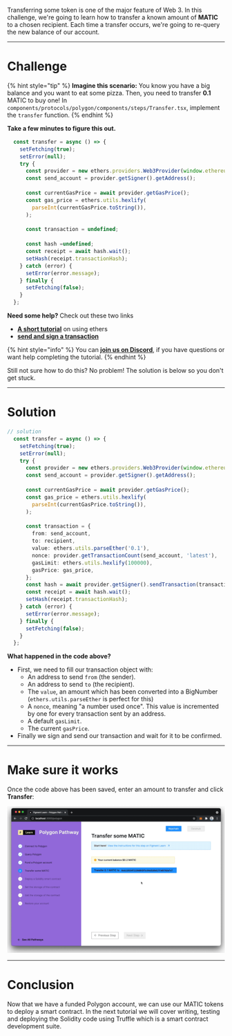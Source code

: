 Transferring some token is one of the major feature of Web 3. In this challenge, we're going to learn how to transfer a known amount of **MATIC** to a chosen recipient. Each time a transfer occurs, we're going to re-query the new balance of our account.

-------------------------------------

# Challenge

{% hint style="tip" %}
**Imagine this scenario:** You know you have a big balance and you want to eat some pizza. Then, you need to transfer **0.1** MATIC to buy one! In `components/protocols/polygon/components/steps/Transfer.tsx`, implement the `transfer` function.
{% endhint %}

**Take a few minutes to figure this out.**

```typescript
  const transfer = async () => {
    setFetching(true);
    setError(null);
    try {
      const provider = new ethers.providers.Web3Provider(window.ethereum);
      const send_account = provider.getSigner().getAddress();

      const currentGasPrice = await provider.getGasPrice();
      const gas_price = ethers.utils.hexlify(
        parseInt(currentGasPrice.toString()),
      );

      const transaction = undefined;

      const hash =undefined;
      const receipt = await hash.wait();
      setHash(receipt.transactionHash);
    } catch (error) {
      setError(error.message);
    } finally {
      setFetching(false);
    }
  };
```

**Need some help?** Check out these two links  
* [**A short tutorial**](https://ethereum.org/en/developers/tutorials/send-token-etherjs/) on using ethers  
* [**send and sign a transaction**](https://docs.ethers.io/v5/api/signer/#Signer-sendTransaction)

{% hint style="info" %}
You can [**join us on Discord**](https://figment.io/devchat), if you have questions or want help completing the tutorial.
{% endhint %}

Still not sure how to do this? No problem! The solution is below so you don't get stuck.

-------------------------------------

# Solution

```typescript
// solution
  const transfer = async () => {
    setFetching(true);
    setError(null);
    try {
      const provider = new ethers.providers.Web3Provider(window.ethereum);
      const send_account = provider.getSigner().getAddress();

      const currentGasPrice = await provider.getGasPrice();
      const gas_price = ethers.utils.hexlify(
        parseInt(currentGasPrice.toString()),
      );

      const transaction = {
        from: send_account,
        to: recipient,
        value: ethers.utils.parseEther('0.1'),
        nonce: provider.getTransactionCount(send_account, 'latest'),
        gasLimit: ethers.utils.hexlify(100000),
        gasPrice: gas_price,
      };
      const hash = await provider.getSigner().sendTransaction(transaction);
      const receipt = await hash.wait();
      setHash(receipt.transactionHash);
    } catch (error) {
      setError(error.message);
    } finally {
      setFetching(false);
    }
  };
```

**What happened in the code above?**

* First, we need to fill our transaction object with:
    * An address to send `from` (the sender).
    * An address to send `to` (the recipient).
    * The `value`, an amount which has been converted into a BigNumber (`ethers.utils.parseEther` is perfect for this)
    * A `nonce`, meaning "a number used once". This value is incremented by one for every transaction sent by an address.
    * A default `gasLimit`.
    * The current `gasPrice`.
* Finally we sign and send our transaction and wait for it to be confirmed.

-------------------------------------

# Make sure it works

Once the code above has been saved, enter an amount to transfer and click **Transfer**:

![](../assets/polygon/polygon-transfer.gif)

-------------------------------------

# Conclusion

Now that we have a funded Polygon account, we can use our MATIC tokens to deploy a smart contract. In the next tutorial we will cover writing, testing and deploying the Solidity code using Truffle which is a smart contract development suite.
